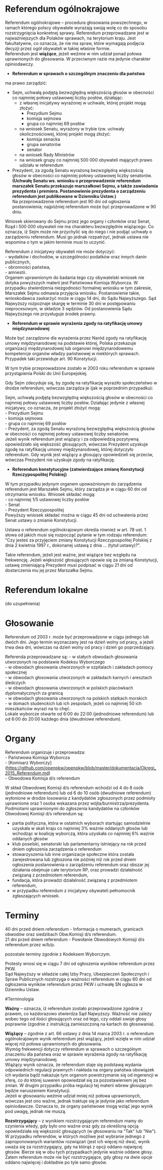 # Referendum ogólnokrajowe

Referendum ogólnokrajowe – procedura głosowania powszechnego, w ramach którego polscy obywatele wyrażają swoją wolę co do sposobu rozstrzygnięcia konkretnej sprawy. Referendum przeprowadzane jest w najważniejszych dla Polaków sprawach, na terytorium kraju. Jest fakultatywne, co oznacza, że nie ma spraw, które wymagają podjęcia decyzji przez ogół obywateli w takiej właśnie formie.  
Referendum jest **wiążące**, jeżeli weźmie w nim udział ponad połowa uprawnionych do głosowania. W przeciwnym razie ma jedynie charakter opiniodawczy.

* **Referendum w sprawach o szczególnym znaczeniu dla państwa**  

ma prawo zarządzić:
- Sejm, uchwałą podjętą bezwzględną większością głosów w obecności co najmniej połowy ustawowej liczby posłów, działając:
    - z własnej inicjatywy wyrażonej w uchwale, której projekt mogą złożyć:
      - Prezydium Sejmu
      - komisja sejmowa
      - grupa co najmniej 69 posłów
    - na wniosek Senatu, wyrażony w trybie tzw. uchwały okolicznościowej, której projekt mogą złożyć:
        * komisja senacka  
        * grupa senatorów  
        * senator  
    - na wniosek Rady Ministrów
    - na wniosek grupy co najmniej 500 000 obywateli mających prawo udziału w referendum
- Prezydent, za zgodą Senatu wyrażoną bezwzględną większością głosów w obecności co najmniej połowy ustawowej liczby senatorów. **(Uchwałę Senatu ws. wniosku o przeprowadzenie referendum marszałek Senatu przekazuje marszałkowi Sejmu, a także zawiadamia prezydenta i premiera. Postanowienie prezydenta o zarządzeniu referendum jest publikowane w Dzienniku Ustaw.)**  
Na przeprowadzenie referendum jest 90 dni od ogłoszenia postanowienia; najpóźniej referendum może być przeprowadzone w 90 dniu.  

Wniosek skierowany do Sejmu przez jego organy i członków oraz Senat, Rząd i 500 000 obywateli nie ma charakteru bezwzględnie wiążącego. Co oznacza, iż Sejm może nie przychylić się do niego i nie podjąć uchwały o zarządzeniu referendum. Musi go jednak rozpatrzyć, jednak ustawa nie wspomina o tym w jakim terminie musi to uczynić.

Referendum z inicjatywy obywateli nie może dotyczyć:  
    - wydatków i dochodów, w szczególności podatków oraz innych danin publicznych,  
    - obronności państwa,  
    - amnestii.  
Organem uprawnionym do badania tego czy obywatelski wniosek nie dotyka powyższych materii jest Państwowa Komisja Wyborcza. W przypadku stwierdzenia niezgodności formalnej wniosku w tym zakresie, Marszałek Sejmu odmawia przyjęcia wniosku. Postanowienie takie, wnioskodawca zaskarżyć może w ciągu 14 dni, do Sądu Najwyższego. Sąd Najwyższy rozpoznaje skargę w terminie 30 dni w postępowaniu nieprocesowym, w składzie 3 sędziów. Od postanowienia Sądu Najwyższego nie przysługuje środek prawny.

* **Referendum w sprawie wyrażenia zgody na ratyfikację umowy międzynarodowej**

Może być zarządzone dla wyrażenia przez Naród zgody na ratyfikację umowy międzynarodowej na podstawie której, Polska przekazuje organizacji międzynarodowej lub organowi międzynarodowemu kompetencje organów władzy państwowej w niektórych sprawach. Przypadek taki przewiduje art. 90 Konstytucji.  

W tym trybie przeprowadzone zostało w 2003 roku referendum w sprawie przystąpienia Polski do Unii Europejskiej.  

Gdy Sejm zdecyduje się, by zgodę na ratyfikację wyraziło społeczeństwo w drodze referendum, wówczas zarządza je (jak w poprzednim przypadku):

Sejm, uchwałą podjętą bezwzględną większością głosów w obecności co najmniej połowy ustawowej liczby posłów. Działając jedynie z własnej inicjatywy, co oznacza, że projekt złożyć mogą:  
    - Prezydium Sejmu  
    - komisja sejmowa  
    - grupa co najmniej 69 posłów  
    - Prezydent, za zgodą Senatu wyrażoną bezwzględną większością głosów w obecności co najmniej połowy ustawowej liczby senatorów.  
Jeżeli wynik referendum jest wiążący i za odpowiedzią pozytywną opowiedziało się większość głosujących, wówczas Prezydent uzyskuje zgodę na ratyfikację umowy międzynarodowej, której dotyczyło referendum. Gdy wynik jest wiążący a głosujący opowiedzieli się przeciw, wówczas Prezydent nie uzyskuje zgody na ratyfikację.  

* **Referendum konstytucyjne (zatwierdzające zmianę Konstytucji Rzeczypospolitej Polskiej)**

W tym przypadku jedynym organem upoważnionym do zarządzenia referendum jest Marszałek Sejmu, który zarządza je w ciągu 60 dni od otrzymania wniosku. Wniosek składać mogą:  
    - co najmniej 1/5 ustawowej liczby posłów  
    - Senat  
    - Prezydent Rzeczypospolitej  
Powyższy wniosek składać można w ciągu 45 dni od uchwalenia przez Senat ustawy o zmianie Konstytucji.

Ustawa o referendum ogólnokrajowym określa również w art. 78 ust. 1 słowa od jakich musi się rozpocząć pytanie w tym rodzaju referendum:  
"Czy jesteś za przyjęciem zmiany Konstytucji Rzeczypospolitej Polskiej z dnia 2 kwietnia 1997 r., dokonanej ustawą z dnia ... (tytuł ustawy)?".  

Takie referendum, jeżeli jest ważne, jest wiążące bez względu na frekwencję. Jeżeli większość głosujących opowie się za zmianą Konstytucji, ustawę zmieniającą Prezydent musi podpisać w ciągu 21 dni od dostarczenia mu jej przez Marszałka Sejmu.  

# Referendum lokalne 

(do uzupełnienia)

# Głosowanie

Referendum od 2003 r. może być przeprowadzone w ciągu jednego lub dwóch dni. Jego termin wyznaczany jest na dzień wolny od pracy, a jeżeli trwa dwa dni, wówczas na dzień wolny od pracy i dzień go poprzedzający.

Referenda przeprowadzane są:
    - w stałych obwodach głosowania utworzonych na podstawie Kodeksu Wyborczego  
    - w obwodach głosowania utworzonych w szpitalach i zakładach pomocy społecznej  
    - w obwodach głosowania utworzonych w zakładach karnych i aresztach śledczych  
    - w obwodach głosowania utworzonych w polskich placówkach dyplomatycznych za granicą  
    - w obwodach głosowania utworzonych na polskich statkach morskich  
    - w domach studenckich lub ich zespolach, jeżeli co najmniej 50 ich mieszkańców wyrazi na to chęć.  
Lokale wyborcze otwarte od 6:00 do 22:00 (jednodniowe referendum) lub od 6:00 do 20:00 każdego dnia (dwudniowe referendum). 

# Organy

Referendum organizuje i przeprowadza:  
    - Państwowa Komisja Wyborcza  
    - [Komisarz Wyborczy] (https://github.com/openpkw/openpkw/blob/master/dokumentacja/Okregi_2015_Referendum.md)  
    - Obwodowa Komisja d/s referendum  

W skład Obwodowej Komisji d/s referendum wchodzi od 4 do 8 osób (jednodniowe referendum) lub od 6 do 10 osób (dwudniowe referendum) wyłonione w drodze losowania z kandydatów zgłoszonych przez podmioty uprawnione oraz 1 osoba wskazana przez wójta/burmistrza/prezydenta.  
Podmiotami uprawnionymi do zgłoszenia kandydatów na członków Obwodowej Komisji d/s referendum są:  
- partia polityczna, która w ostatnich wyborach startując samodzielnie uzyskała w skali kraju co najmniej 3% ważnie oddanych głosów lub wchodząc w koalicję wyborczą, która uzyskała co najmniej 6% ważnie oddanych głosów  
- klub poselski, senatorski lub parlamentarny istniejący na rok przed dniem ogłoszenia zarządzenia o referendum  
- stowarzyszenia lub inne organizacje społeczne która została zarejestrowana lub zgłoszona nie później niż rok przed dniem ogłoszenia postanowienia o zarządzeniu referendum oraz obszar jej działania obejmuje całe terytorium RP, oraz prowadzi działalność związaną z przedmiotem referendum,  
- fundacja, która prowadzi działalność związaną z przedmiotem referendum,  
- w przypadku referendum z inicjatywy obywateli pełnomocnik zgłaszających wniosek.  

# Terminy

40 dni przed dniem referendum - Informacja o mumerach, granicach obwodów oraz siedzibach Obw.Komisji d/s referendum.  
21 dni przed dniem referendum - Powołanie Obwodowych Komisji d/s referendum przez w/b/p.  

pozostale terminy zgodnie z Kodeksem Wyborczym.

Protesty wnosi się w ciągu 7 dni od ogłoszenia wyników referendum przez PKW.  
Sąd Najwyższy w składzie całej Izby Pracy, Ubezpieczeń Społecznych i Spraw Publicznych rozstrzyga o ważności referendum w ciągu 60 dni od ogłoszenia wyników referendum przez PKW i uchwałę SN ogłasza w Dzienniku Ustaw.  

#Terminologia

**Ważny** – oznacza, iż referendum zostało przeprowadzone zgodnie z prawem, co każdorazowo stwierdza Sąd Najwyższy. 
Ważność nie zależy wobec tego od ilości głosujących oraz od tego, czy oddali swoje głosy poprawnie (zgodnie z instrukcją zamieszczoną
na kartach do głosowania).  

**Wiążący** – zgodnie z art. 66 ustawy z dnia 14 marca 2003 r. o referendum ogólnokrajowym wynik referendum jest wiążący, 
jeżeli wzięła w nim udział więcej niż połowa uprawnionych do głosowania.  
Wymóg frekwencji dotyczy referendum w sprawach o szczególnym znaczeniu dla państwa oraz w sprawie wyrażenia zgody 
na ratyfikację umowy międzynarodowej.  
Wiążący wynik oznacza, że referendum staje się podstawą wydania odpowiednich regulacji prawnych i nakłada na organy państwa 
obowiązek ich wydania bądź nakazuje tym organom powstrzymanie się od ingerencji w sferę, co do której suweren opowiedział 
się za pozostawieniem jej bez zmian. W drugim przypadku próba regulacji tej materii wbrew głosującym będzie naruszeniem 
Konstytucji.  
Jeżeli w głosowaniu weźmie udział mniej niż połowa uprawnionych, wówczas jest ono ważne, jednak traktuje się je jedynie 
jako referendum opiniodawcze. Oznacza to, że organy państwowe mogą wziąć jego wynik pod uwagę, jednak nie muszą.  

**Rozstrzygający** – z wynikiem rozstrzygającym referendum mamy do czynienia wtedy, gdy było ono ważne oraz gdy za określoną
opcją opowiedziała się większość głosujących (w głosowaniu na "Tak" lub "Nie"). W przypadku referendów, w których możliwe 
jest wybranie jednego z zaproponowanych wariantów rozwiązań (jest ich więcej niż dwa), wynik uważa się za rozstrzygający, 
gdy na którąś z opcji oddano najwięcej głosów. Bierze się w obu tych przypadkach jedynie ważnie oddane głosy.  
Zatem referendum może nie być rozstrzygające, gdy głosy na dwie opcje oddano najwięcej i dokładnie po tyle samo głosów.  
 
 
